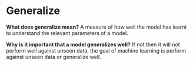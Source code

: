 # Generalize

**What does generalize mean?** 
A measure of how well the model has learnt to understand the relevant parameters of a model.

**Why is it important that a model generalizes well?**
If not then it will not perform well against unseen data, the goal of machine learning is perform against unseen data or generalize well.
